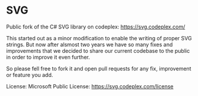 SVG
===

Public fork of the C# SVG library on codeplex:
https://svg.codeplex.com/

This started out as a minor modification to enable the writing of proper SVG strings. But now after alsmost two years we have so many fixes and improvements that we decided to share our current codebase to the public in order to improve it even further.

So please fell free to fork it and open pull requests for any fix, improvement or feature you add.

License:
Microsoft Public License:
https://svg.codeplex.com/license
